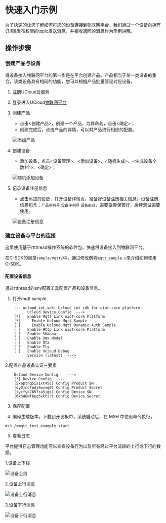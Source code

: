 # 快速入门示例
为了快速的让您了解如何将您的设备连接到物联网平台，我们通过一个设备向拥有订阅&发布权限的topic发送消息，并接收返回的消息作为示例讲解。

## 操作步骤

### 创建产品与设备
将设备接入物联网平台的第一步是在平台创建产品。产品相当于某一类设备的集合，该类设备具有相同的功能，您可以根据产品批量管理对应设备。

1. [注册](https://passport.ucloud.cn/#register)UCloud云服务
2. 登录进入UCloud[物联网平台](https://console.ucloud.cn/uiot)
3. 创建产品  

   - 点击<创建产品>，创建一个产品，为其命名，点击<确定>；
   - 创建完成后，点击产品的详情，可以对产品进行相应的配置。
   
   ![添加产品](/docs/image/添加产品.png)

4. 创建设备

   - 添加设备，点击<设备管理>、<添加设备>、<随机生成>、<生成设备个数1个>、<确定>； 
   
   ![随机添加设备](/docs/image/随机添加设备.png)


5. 记录设备注册信息  
 
   - 点击添加的设备，打开设备详情页，准备好设备注册相关信息，设备注册信息包含：`产品序列号` `设备序列号` `设备密码`，需要妥善保管好，后续测试需要使用。  
   
   ![设备注册信息](/docs/image/设备注册信息.png)


### 建立设备与平台的连接

这里使用基于rtthread操作系统的软件包，快速将设备接入到物联网平台。

在C-SDK的目录`sample/mqtt/`中，通过修改例程`mqtt_sample.c`来介绍如何使用C-SDK。


#### 配置设备信息
通过rtthread的env配置工具配置产品和设备信息。
    
1.  打开mqtt sample
```            
    --- ucloud_iot_sdk: Ucloud iot sdk for uiot-core platform.
          Ucloud Device Config  --->    	
    [*]   Enable Mqtt Link uiot-core Platform
    [*]     Enable Ucloud Mqtt Sample 
    [ ]     Enable Ucloud Mqtt Dynamic Auth Sample
    [ ]   Enable Http Link uiot-core Platform
    [ ]   Enable Shadow      
    [ ]   Enable Dev Model  
    [ ]   Enable Ota                                                                                                
    [ ]   Enable Tls 
    [ ]   Enable Ucloud Debug
          Version (latest)  --->
```

2.配置产品设备认证三要素
```
    Ucloud Device Config    --->
    [*] Device Config  ---- 
    (5xaptnq5is1xt45c) Config Product SN
    (dy0jndfndj6wvvq0) Config Product Secret
    (tycfyk7697ra5jqs) Config Device SN                                                                           
    (6kh48wf6oq5xktir) Config Device Secret
```

3. 保存配置

4. 编译生成版本，下载到开发板中，系统启动后，在 MSH 中使用命令执行，
```
msh />mqtt_test_example start 
```

5. 查看日志

平台提供日志管理功能可以查看设备行为以及所有经过平台流转的上行或下行的数据。
    
1.设备上下线

   ![设备上线](/docs/image/设备上线.png)
    
2.设备上行消息

   ![设备上行消息](/docs/image/设备上行消息.png)
    
3.设备下行消息

   ![设备下行消息](/docs/image/设备下行消息.png)
